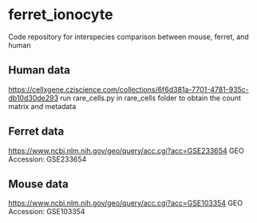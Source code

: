 # ferret_ionocyte
 Code repository for interspecies comparison between mouse, ferret, and human

 ## Human data
 https://cellxgene.cziscience.com/collections/6f6d381a-7701-4781-935c-db10d30de293
 run rare_cells.py in rare_cells folder to obtain the count matrix and metadata

 ## Ferret data
 https://www.ncbi.nlm.nih.gov/geo/query/acc.cgi?acc=GSE233654
 GEO Accession: GSE233654

 ## Mouse data
 https://www.ncbi.nlm.nih.gov/geo/query/acc.cgi?acc=GSE103354
 GEO Accession: GSE103354
